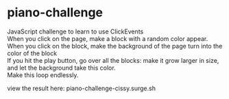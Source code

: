 # piano-challenge <br />
JavaScript challenge to learn to use ClickEvents <br />
When you click on the page, make a block with a random color appear. <br />
When you click on the block, make the background of the page turn into the color of the block <br />
If you hit the play button, go over all the blocks: make it grow larger in size, and let the background take this color. <br />
Make this loop endlessly. <br />

view the result here: piano-challenge-cissy.surge.sh
